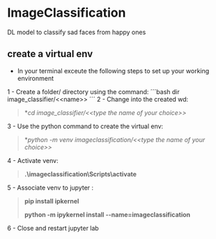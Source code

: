 # ImageClassification
DL model to classify sad faces from happy ones

## create a virtual env 

- In your terminal exceute the following steps to set up your working environment

1 - Create a folder/ directory using the command:
  ´´´bash
  dir image_classifier/\<\<name\>\>
  ´´´
2 - Change into the created wd:
  
  >**cd image_classifier/\<\<type the name of your choice\>\>*

3 - Use the python command to create the virtual env:
  
  >**python -m venv imageclassification/\<\<type the name of your choice>>*
  
4 - Activate venv: 

  >**.\imageclassification\Scripts\activate**

5 - Associate venv to jupyter : 

  >**pip install ipkernel** 
  > 
  >**python -m ipykernel install --name=imageclassification**

6 - Close and restart jupyter lab 


